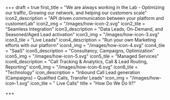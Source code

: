 +++
draft = true
first_title = "We are always working in the Lab - Optimizing our traffic, Growing our network, and helping our customers scale"
icon2_description = "API driven communication between your platform and customerLab"
icon2_img = "/images/how-icon-2.svg"
icon2_tile = "Seamless Integration"
icon3_description = "Data Leads, On-Demand, and Seasoned/Aged Lead activation"
icon3_img = "/images/how-icon-3.svg"
icon3_tile = "Live Leads"
icon4_description = "Run your own Marketing efforts with our platform"
icon4_img = "/images/how-icon-4.svg"
icon4_tile = "SaaS"
icon5_description = "Consultancy, Campaigns, Optimization"
icon5_img = "/images/how-icon-5.svg"
icon5_tile = "Managed Services"
icon6_description = "Call Tracking & Analytics, Call & Lead Routing, Reporting"
icon6_img = "/images/how-icon-6.svg"
icon6_tile = "Technology"
icon_description = "Inbound Call Lead generation (Campaigns) – Qualified Calls, Transfer Leads"
icon_img = "/images/how-icon-1.svg"
icon_tile = " Live Calls"
title = "How Do We Do It?"

+++
